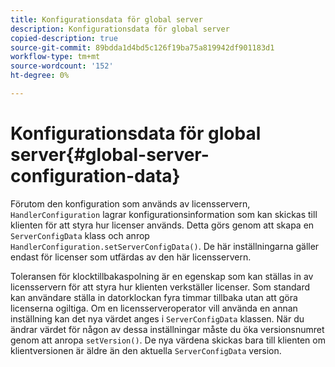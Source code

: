 ```yaml
---
title: Konfigurationsdata för global server
description: Konfigurationsdata för global server
copied-description: true
source-git-commit: 89bdda1d4bd5c126f19ba75a819942df901183d1
workflow-type: tm+mt
source-wordcount: '152'
ht-degree: 0%

---
```



# Konfigurationsdata för global server{#global-server-configuration-data}

Förutom den konfiguration som används av licensservern, `HandlerConfiguration` lagrar konfigurationsinformation som kan skickas till klienten för att styra hur licenser används. Detta görs genom att skapa en `ServerConfigData` klass och anrop `HandlerConfiguration.setServerConfigData()`. De här inställningarna gäller endast för licenser som utfärdas av den här licensservern.

Toleransen för klocktillbakaspolning är en egenskap som kan ställas in av licensservern för att styra hur klienten verkställer licenser. Som standard kan användare ställa in datorklockan fyra timmar tillbaka utan att göra licenserna ogiltiga. Om en licensserveroperator vill använda en annan inställning kan det nya värdet anges i `ServerConfigData` klassen. När du ändrar värdet för någon av dessa inställningar måste du öka versionsnumret genom att anropa `setVersion()`. De nya värdena skickas bara till klienten om klientversionen är äldre än den aktuella `ServerConfigData` version.
